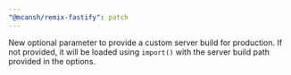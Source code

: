 ```yaml
---
"@mcansh/remix-fastify": patch
---
```


New optional parameter to provide a custom server build for production. If not provided, it will be loaded using `import()` with the server build path provided in the options.
